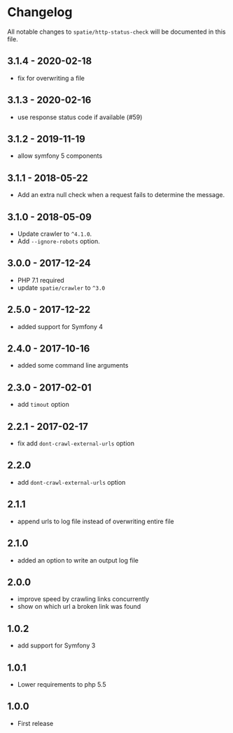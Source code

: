 # Changelog

All notable changes to `spatie/http-status-check` will be documented in this file.

## 3.1.4 - 2020-02-18

- fix for overwriting a file

## 3.1.3 - 2020-02-16

- use response status code if available (#59)

## 3.1.2 - 2019-11-19

- allow symfony 5 components

## 3.1.1 - 2018-05-22

- Add an extra null check when a request fails to determine the message.

## 3.1.0 - 2018-05-09

- Update crawler to `^4.1.0`.
- Add `--ignore-robots` option.

## 3.0.0 - 2017-12-24

- PHP 7.1 required
- update `spatie/crawler` to `^3.0`

## 2.5.0 - 2017-12-22
- added support for Symfony 4

## 2.4.0 - 2017-10-16
- added some command line arguments

## 2.3.0 - 2017-02-01
- add `timout` option

## 2.2.1 - 2017-02-17
- fix add `dont-crawl-external-urls` option

## 2.2.0
- add `dont-crawl-external-urls` option

## 2.1.1
- append urls to log file instead of overwriting entire file

## 2.1.0
- added an option to write an output log file

## 2.0.0
- improve speed by crawling links concurrently
- show on which url a broken link was found

## 1.0.2
- add support for Symfony 3

## 1.0.1
- Lower requirements to php 5.5


## 1.0.0
- First release
